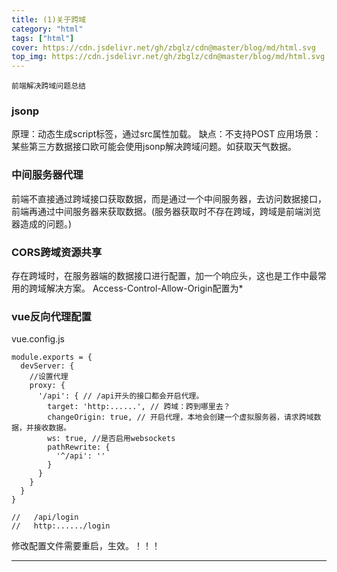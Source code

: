```yaml
---
title: (1)关于跨域
category: "html"
tags: ["html"]
cover: https://cdn.jsdelivr.net/gh/zbglz/cdn@master/blog/md/html.svg
top_img: https://cdn.jsdelivr.net/gh/zbglz/cdn@master/blog/md/html.svg
---
```


`前端解决跨域问题总结`

### jsonp

原理：动态生成script标签，通过src属性加载。
缺点：不支持POST
应用场景：某些第三方数据接口欧可能会使用jsonp解决跨域问题。如获取天气数据。

### 中间服务器代理

前端不直接通过跨域接口获取数据，而是通过一个中间服务器，去访问数据接口，前端再通过中间服务器来获取数据。(服务器获取时不存在跨域，跨域是前端浏览器造成的问题。)

### CORS跨域资源共享

存在跨域时，在服务器端的数据接口进行配置，加一个响应头，这也是工作中最常用的跨域解决方案。
Access-Control-Allow-Origin配置为*

### vue反向代理配置

vue.config.js

    module.exports = {
      devServer: {
        //设置代理
        proxy: {
          '/api': { // /api开头的接口都会开启代理。
            target: 'http:......', // 跨域：跨到哪里去？
            changeOrigin: true, // 开启代理，本地会创建一个虚拟服务器，请求跨域数据，并接收数据。
            ws: true, //是否启用websockets
            pathRewrite: {
              '^/api': ''
            }
          }
        }
      }
    }
    
    //   /api/login
    //   http:....../login

修改配置文件需要重启，生效。！！！

***
